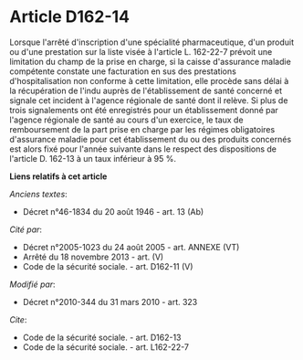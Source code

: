 # Article D162-14

Lorsque l'arrêté d'inscription d'une spécialité pharmaceutique, d'un produit ou d'une prestation sur la liste visée à
l'article L. 162-22-7 prévoit une limitation du champ de la prise en charge, si la caisse d'assurance maladie compétente
constate une facturation en sus des prestations d'hospitalisation non conforme à cette limitation, elle procède sans délai à
la récupération de l'indu auprès de l'établissement de santé concerné et signale cet incident à l'agence régionale de  santé
dont il relève. Si plus de trois signalements ont été enregistrés pour un établissement donné par l'agence régionale de
santé au cours d'un exercice, le taux de remboursement de la part prise en charge par les régimes obligatoires d'assurance
maladie pour cet établissement du ou des produits concernés est alors fixé pour l'année suivante dans le respect des
dispositions de l'article D. 162-13 à un taux inférieur à 95 %.

**Liens relatifs à cet article**

_Anciens textes_:

  - Décret n°46-1834 du 20 août 1946 - art. 13 (Ab)

_Cité par_:

  - Décret n°2005-1023 du 24 août 2005 - art. ANNEXE (VT)
  - Arrêté du 18 novembre 2013 - art. (V)
  - Code de la sécurité sociale. - art. D162-11 (V)

_Modifié par_:

  - Décret n°2010-344 du 31 mars 2010 - art. 323

_Cite_:

  - Code de la sécurité sociale. - art. D162-13
  - Code de la sécurité sociale. - art. L162-22-7
